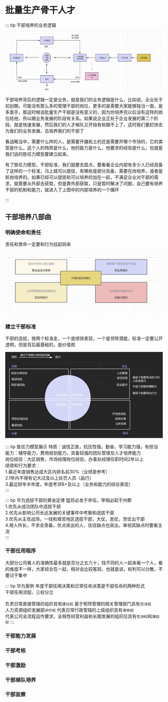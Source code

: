 # 批量生产骨干人才

::: tip 干部培养的业务逻辑
![An image](../../assets/talent_1.jpg)
<br/>
干部培养背后的逻辑一定是业务，就是我们的业务逻辑是什么，比如说，企业处于初创期，可能没有那么多的管理干部的岗位，更多的是需要大家能够独当一面，是多面手，那这时候谈批量生产干部是没有意义的，因为你培养完以后没有这样的岗位给他，所以跟业务发展的阶段有关系。如果说企业正处于企业发展的第二个阶段，就是快速发展，然后我们的人才梯队又开始有些跟不上了，这时我们要赶快去为我们的业务发展，去培养我们的干部了<br/>

看战略当中，需要什么样的人，是需要开疆拓土的还是需要开哪个市场的，它的类型是什么，这个人的特质是什么，他的能力是什么，他要求的经验是什么，也就是我们说的胜任力模型要建立起来。<br/>

有了胜任力模型，干部标准，我们就要去盘点，要看看企业内部有多少人已经具备了这样的一个标准，马上就可以提拔，有哪些是部分具备，需要在岗培养，或者是轮岗培养的。如果已经可以提拔和可以培养的加在一起，不满足企业对干部的需求，就需要从外部去获取，但是靠外部获取，只是暂时解决了问题，自己要有培养干部的机制和能力，就进入了上图中的内部培养的一个循环<br/>

:::



## 干部培养八部曲

### 明确使命和责任

责任和使命一定要和行为挂起钩来

![An image](../../assets/talent_2.jpg)

### 建立干部标准

干部的选拔，按两个标准走，一个是绩效表现，一个是领导潜能，标准一定要公开透明，但是背后最基础的，是价值观

![An image](../../assets/talent_3.jpg)

::: tip 胜任力模型展示
特质：诚信正直，抗压性强，勤奋，学习能力强，有担当<br/>
能力：辅导能力，费用规划能力，具备较强的团队管理及人才培养能力<br/>
岗位经验：大区销售，市场经理岗位经验，办事处经理任职时间2年以上<br/>
绩效和行为要求：<br/>
1.最近年度销售达成大区内排名前30%（业绩是参考）<br/>
2.1年内不得有记大过及以上处罚人员（品行）<br/>
3.最近财年半年度，年度考评B+及以上（业务和能力的综合表现）<br/>
:::

::: tip 华为选拔干部的黄金定律
猛将必发于卒伍，宰相必起于州郡<br/>
1.优先从成功团队中选拔干部<br/>
2.优先从影响公司长远发展的关键事件中考察和选拔干部<br/>
3.优先从主攻战场，一线和艰苦地区选拔干部，大仗，恶仗，苦仗出干部<br/>
4.用人所长，不求全责备，优点突出的人，往往缺点也突出，审视其缺点时要看主流<br/>
:::

### 干部任用程序 

大部分公司看人的准确性最多就是百分之五六十，找不同的人一起来看一个人，看的维度不一样，大家综合在一起，相对会比较客观，也就是说，权利可以分散，不要过于集中


::: tip 华为案例
年度干部任用决策和日常任命决策是干部任命的两种形式<br/>
干部任用流程，三权分立<br/>
<br/>
负责日常直接管辖的组织具有`建议权`
属于矩阵管理的相关管理部门具有`否决权`
<br/>
人力资源组织发展部`评价权`
代表日常行政管辖的上级组织具有`审核权`
<br/>
代表公司全流程运作要求，全局性经营利益和长期发展的组织应具有`否决权`和`弹劾权`
:::


###  干部能力发展


### 干部考核  

### 干部激励 


### 干部梯队培养

### 干部监察 
 

